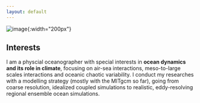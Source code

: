 ```yaml
---
layout: default
---
```


![image]({{site.baseurl}}/img/qj_bnw.png){:width="200px"}

## Interests 
I am a physcial oceanographer with special interests in **ocean dynamics and its role in climate**, focusing on air-sea interactions, meso-to-large scales interactions and oceanic chaotic variability. I conduct my researches with a modelling strategy (mostly with the MITgcm so far), going from coarse resolution, idealized coupled simulations to realistic, eddy-resolving regional ensemble ocean simulations. 

